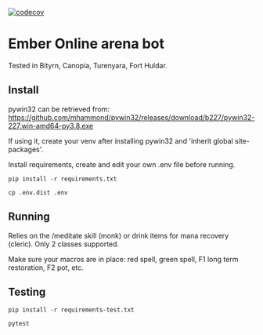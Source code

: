 [![codecov](https://codecov.io/gh/Lauriy/ember-online-bot/branch/master/graph/badge.svg)](https://codecov.io/gh/Lauriy/ember-online-bot)

# Ember Online arena bot
Tested in Bityrn, Canopia, Turenyara, Fort Huldar.

## Install

pywin32 can be retrieved from:
https://github.com/mhammond/pywin32/releases/download/b227/pywin32-227.win-amd64-py3.8.exe

If using it, create your venv after installing pywin32 and 'inherit global site-packages'.

Install requirements, create and edit your own .env file before running.

`pip install -r requirements.txt`

`cp .env.dist .env`

## Running

Relies on the /meditate skill (monk) or drink items for mana recovery (cleric). Only 2 classes supported.

Make sure your macros are in place: red spell, green spell, F1 long term restoration, F2 pot, etc.

## Testing
`pip install -r requirements-test.txt`

`pytest`
